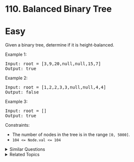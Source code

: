 # 110. Balanced Binary Tree

# Easy

Given a binary tree, determine if it is height-balanced.

Example 1:

<pre>
Input: root = [3,9,20,null,null,15,7]
Output: true
</pre>

Example 2:

<pre>
Input: root = [1,2,2,3,3,null,null,4,4]
Output: false
</pre>

Example 3:

<pre>
Input: root = []
Output: true
</pre>

Constraints:

-   The number of nodes in the tree is in the range `[0, 5000]`.
-   `104 <= Node.val <= 104`

<details>
<summary> Similar Questions </summary>

-   `Maximum Depth of Binary Tree - Easy`
-   `Check Balanced String - Easy`
-   `K-th Largest Perfect Subtree Size in Binary Tree - Medium`

</details>

<details>
<summary> Related Topics </summary>

-   `Tree`
-   `Depth-First Search`
-   `Binary Tree`

</details>

